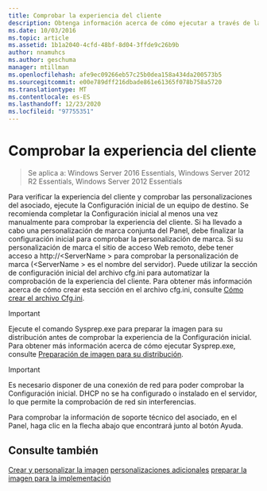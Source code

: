 ```yaml
---
title: Comprobar la experiencia del cliente
description: Obtenga información acerca de cómo ejecutar a través de la configuración inicial de un equipo de destino para comprobar la experiencia del cliente y comprobar las personalizaciones de los asociados.
ms.date: 10/03/2016
ms.topic: article
ms.assetid: 1b1a2040-4cfd-48bf-8d04-3ffde9c26b9b
author: nnamuhcs
ms.author: geschuma
manager: mtillman
ms.openlocfilehash: afe9ec09266eb57c25b0dea158a434da200573b5
ms.sourcegitcommit: e00e789dff216dbade861e61365f078b758a5720
ms.translationtype: MT
ms.contentlocale: es-ES
ms.lasthandoff: 12/23/2020
ms.locfileid: "97755351"
---
```

# <a name="testing-the-customer-experience"></a>Comprobar la experiencia del cliente

>Se aplica a: Windows Server 2016 Essentials, Windows Server 2012 R2 Essentials, Windows Server 2012 Essentials

Para verificar la experiencia del cliente y comprobar las personalizaciones del asociado, ejecute la Configuración inicial de un equipo de destino. Se recomienda completar la Configuración inicial al menos una vez manualmente para comprobar la experiencia del cliente. Si ha llevado a cabo una personalización de marca conjunta del Panel, debe finalizar la configuración inicial para comprobar la personalización de marca. Si su personalización de marca el sitio de acceso Web remoto, debe tener acceso a http://<ServerName \> para comprobar la personalización de marca (<ServerName \> es el nombre del servidor). Puede utilizar la sección de configuración inicial del archivo cfg.ini para automatizar la comprobación de la experiencia del cliente. Para obtener más información acerca de cómo crear esta sección en el archivo cfg.ini, consulte [Cómo crear el archivo Cfg.ini](Create-the-Cfg.ini-File.md).

> [!IMPORTANT]
>  Ejecute el comando Sysprep.exe para preparar la imagen para su distribución antes de comprobar la experiencia de la Configuración inicial. Para obtener más información acerca de cómo ejecutar Sysprep.exe, consulte [Preparación de imagen para su distribución](Preparing-the-Image-for-Deployment.md).

> [!IMPORTANT]
>  Es necesario disponer de una conexión de red para poder comprobar la Configuración inicial. DHCP no se ha configurado o instalado en el servidor, lo que permite la comprobación de red sin interferencias.

 Para comprobar la información de soporte técnico del asociado, en el Panel, haga clic en la flecha abajo que encontrará junto al botón Ayuda.

## <a name="see-also"></a>Consulte también
 [Crear y personalizar la imagen](Creating-and-Customizing-the-Image.md) [personalizaciones adicionales](Additional-Customizations.md) [preparar la imagen para la implementación](Preparing-the-Image-for-Deployment.md)